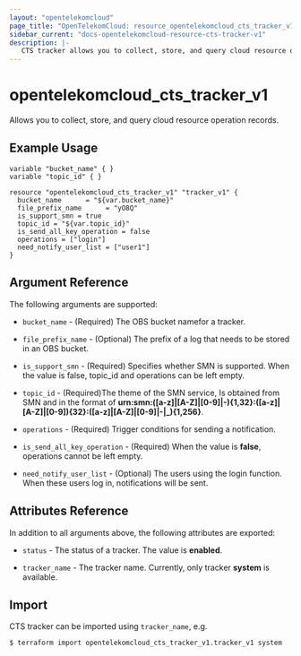 ```yaml
---
layout: "opentelekomcloud"
page_title: "OpenTelekomCloud: resource_opentelekomcloud_cts_tracker_v1"
sidebar_current: "docs-opentelekomcloud-resource-cts-tracker-v1"
description: |-
   CTS tracker allows you to collect, store, and query cloud resource operation records and use these records for security analysis, compliance auditing, resource tracking, and fault locating.
---
```


# opentelekomcloud_cts_tracker_v1

Allows you to collect, store, and query cloud resource operation records.

## Example Usage

 ```hcl
 variable "bucket_name" { }
 variable "topic_id" { }
 
 resource "opentelekomcloud_cts_tracker_v1" "tracker_v1" {
   bucket_name      = "${var.bucket_name}"
   file_prefix_name      = "yO8Q"
   is_support_smn = true
   topic_id = "${var.topic_id}"
   is_send_all_key_operation = false
   operations = ["login"]
   need_notify_user_list = ["user1"]
 }

 ```
## Argument Reference
The following arguments are supported:

* `bucket_name` - (Required) The OBS bucket namefor a tracker.

* `file_prefix_name` - (Optional) The prefix of a log that needs to be stored in an OBS bucket. 

* `is_support_smn` - (Required) Specifies whether SMN is supported. When the value is false, topic_id and operations can be left empty.

* `topic_id` - (Required)The theme of the SMN service, Is obtained from SMN and in the format of **urn:smn:([a-z]|[A-Z]|[0-9]|\-){1,32}:([a-z]|[A-Z]|[0-9]){32}:([a-z]|[A-Z]|[0-9]|\-|\_){1,256}**.

* `operations` - (Required) Trigger conditions for sending a notification.

* `is_send_all_key_operation` - (Required) When the value is **false**, operations cannot be left empty.

* `need_notify_user_list` - (Optional) The users using the login function. When these users log in, notifications will be sent.



## Attributes Reference
In addition to all arguments above, the following attributes are exported:

* `status` - The status of a tracker. The value is **enabled**.

* `tracker_name` - The tracker name. Currently, only tracker **system** is available.


## Import

CTS tracker can be imported using  `tracker_name`, e.g.

```
$ terraform import opentelekomcloud_cts_tracker_v1.tracker_v1 system
```




